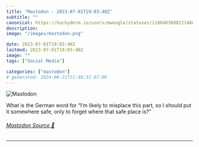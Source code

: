 ```yaml
---
title: "Mastodon - 2023-07-01T19:03:40Z"
subtitle: ""
canonical: https://hachyderm.io/users/mweagle/statuses/110640380022140885
description:
image: "/images/mastodon.png"

date: 2023-07-01T19:03:40Z
lastmod: 2023-07-01T19:03:40Z
image: ""
tags: ["Social Media"]

categories: ["mastodon"]
# generated: 2024-06-21T21:40:31-07:00
---
```

![Mastodon](/images/mastodon.png)

<p>What is the German word for “I’m likely to misplace this part, so I should put it somewhere safe, only to forget where that safe place is?”</p>


###### [Mastodon Source 🐘](https://hachyderm.io/@mweagle/110640380022140885)

___
